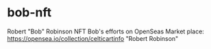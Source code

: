 # bob-nft
Robert "Bob" Robinson NFT
Bob's efforts on OpenSeas Market place: https://opensea.io/collection/celticartinfo
"Robert Robinson" <robertr588 at gmail.com>
